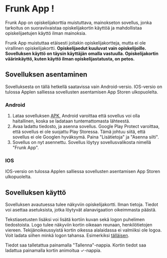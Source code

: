 # Frunk App !

Frunk App on opiskelijakorttia muistuttava, mainokseton sovellus, jonka tarkoitus on suoraviivaistaa opiskelijakortin käyttöä ja mahdollistaa opiskelijaetujen käyttö ilman mainoksia.

Frunk App muistuttaa etäisesti joitakin opiskelijakortteja, mutta ei ole virallinen opiskelijakortti. **Opiskelijaedut
kuuluvat vain opiskelijoille. Sovelluksen käyttö on täysin käyttäjän omalla vastuulla. Opiskelijakortin väärinkäyttö, kuten käyttö ilman opiskelijastatusta, on petos.**

## Sovelluksen asentaminen

Sovelluksesta on tällä hetkellä saatavissa vain Android-versio. IOS-versio on tulossa Applen salliessa sovellusten asentamisen App Storen ulkopuolelta.

### Android

1. Lataa sovelluksen [APK](https://github.com/miikkalaitinen/FrunkApp/releases/latest), Android varoittaa että sovellus voi olla haitallinen, koska se ladataan tuntemattomasta lähteestä.
2. Avaa ladattu tiedosto, ja asenna sovellus. Google Play Protect varoittaa, että sovellus ei ole suojattu Play Storessa. Tämä johtuu siitä, että sovellus ei ole Googlen hyväksymä. Paina "Lisätietoja" ja "Asenna silti".
3. Sovellus on nyt asennettu. Sovellus löytyy sovellusvalikosta nimellä "Frunk App".

### IOS

IOS-versio on tulossa Applen salliessa sovellusten asentamisen App Storen ulkopuolelta.

## Sovelluksen käyttö

Sovelluksen avautuessa tulee näkyviin opiskelijakortti. Ilman tietoja. Tiedot voi asettaa asetuksista, jotka löytyvät alanavigaation oikeimmasta päästä.

Tekstiasetusten lisäksi voi lisätä kortiin kuvan sekä logon puhelimen tiedostoista. Logo tulee näkyviin kortin oikeaan reunaan, henkilötietojen viereen. Tekijänoikeussyistä kortin oikessa alalaidassa ei valmiiksi ole logoa. Voit ladata siihen minkä logon tahansa. Esimerkiksi [tälläisen](https://freeimage.host/i/logo.JaY4UNt).

Tiedot saa talletattua painamalla "Tallenna"-nappia.
Kortin tiedot saa ladattua painamalla kortin animoitua ✓-nappia.
